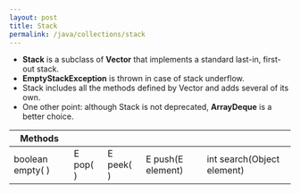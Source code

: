 ```yaml
---
layout: post
title: Stack
permalink: /java/collections/stack
---
```


* **Stack** is a subclass of **Vector** that implements a standard last-in, first-out stack. 
* **EmptyStackException** is thrown in case of stack underflow. 
* Stack includes all the methods defined by Vector and adds several of its own.
* One other point: although Stack is not deprecated, **ArrayDeque** is a better choice.

|Methods|||||
---|---|---|---|---
boolean empty( )|E pop( )|E peek( )|E push(E element)|int search(Object element)
